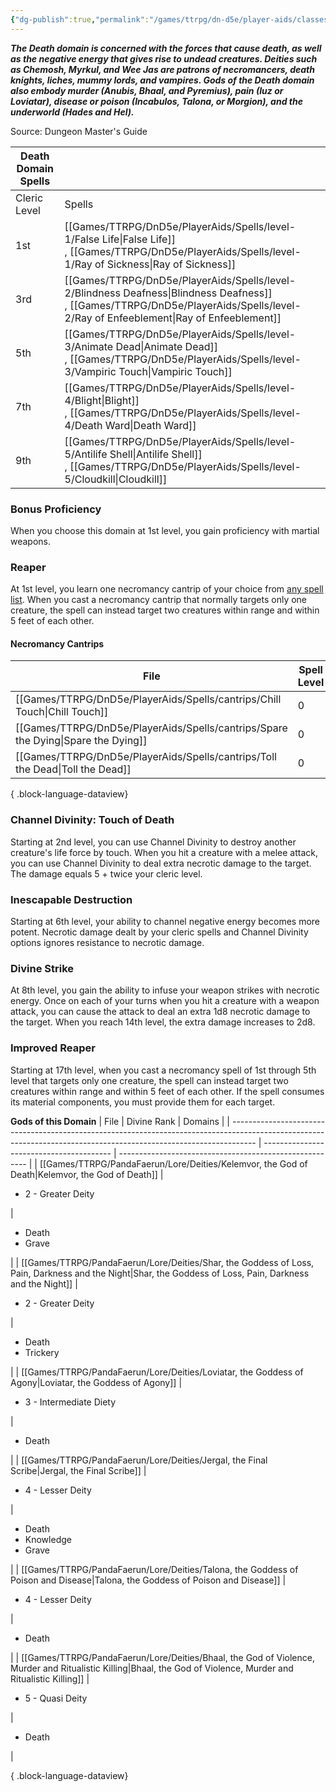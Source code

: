 ```yaml
---
{"dg-publish":true,"permalink":"/games/ttrpg/dn-d5e/player-aids/classes/class-specialisations/cleric-death-domain/","tags":["TTRPG/DND/5e"]}
---
```



**_The Death domain is concerned with the forces that cause death, as well as the negative energy that gives rise to undead creatures. Deities such as Chemosh, Myrkul, and Wee Jas are patrons of necromancers, death knights, liches, mummy lords, and vampires. Gods of the Death domain also embody murder (Anubis, Bhaal, and Pyremius), pain (Iuz or Loviatar), disease or poison (Incabulos, Talona, or Morgion), and the underworld (Hades and Hel)._**

Source: Dungeon Master's Guide

|Death Domain Spells|   |
|---|---|
|Cleric Level|Spells|
|1st|[[Games/TTRPG/DnD5e/PlayerAids/Spells/level-1/False Life\|False Life]] , [[Games/TTRPG/DnD5e/PlayerAids/Spells/level-1/Ray of Sickness\|Ray of Sickness]] |
|3rd|[[Games/TTRPG/DnD5e/PlayerAids/Spells/level-2/Blindness Deafness\|Blindness Deafness]] , [[Games/TTRPG/DnD5e/PlayerAids/Spells/level-2/Ray of Enfeeblement\|Ray of Enfeeblement]] |
|5th|[[Games/TTRPG/DnD5e/PlayerAids/Spells/level-3/Animate Dead\|Animate Dead]] , [[Games/TTRPG/DnD5e/PlayerAids/Spells/level-3/Vampiric Touch\|Vampiric Touch]] |
|7th|[[Games/TTRPG/DnD5e/PlayerAids/Spells/level-4/Blight\|Blight]] , [[Games/TTRPG/DnD5e/PlayerAids/Spells/level-4/Death Ward\|Death Ward]] |
|9th|[[Games/TTRPG/DnD5e/PlayerAids/Spells/level-5/Antilife Shell\|Antilife Shell]] , [[Games/TTRPG/DnD5e/PlayerAids/Spells/level-5/Cloudkill\|Cloudkill]]|

### Bonus Proficiency

When you choose this domain at 1st level, you gain proficiency with martial weapons.

### Reaper

At 1st level, you learn one necromancy cantrip of your choice from [any spell list](http://dnd5e.wikidot.com/spells). When you cast a necromancy cantrip that normally targets only one creature, the spell can instead target two creatures within range and within 5 feet of each other.
#### Necromancy Cantrips
| File                                                                                 | Spell Level | School     | Casting Time | Range    |
| ------------------------------------------------------------------------------------ | ----------- | ---------- | ------------ | -------- |
| [[Games/TTRPG/DnD5e/PlayerAids/Spells/cantrips/Chill Touch\|Chill Touch]]         | 0           | Necromancy | action       | 120 feet |
| [[Games/TTRPG/DnD5e/PlayerAids/Spells/cantrips/Spare the Dying\|Spare the Dying]] | 0           | Necromancy | action       | touch    |
| [[Games/TTRPG/DnD5e/PlayerAids/Spells/cantrips/Toll the Dead\|Toll the Dead]]     | 0           | Necromancy | action       | 60 feet  |

{ .block-language-dataview}

### Channel Divinity: Touch of Death

Starting at 2nd level, you can use Channel Divinity to destroy another creature's life force by touch. When you hit a creature with a melee attack, you can use Channel Divinity to deal extra necrotic damage to the target. The damage equals 5 + twice your cleric level.

### Inescapable Destruction

Starting at 6th level, your ability to channel negative energy becomes more potent. Necrotic damage dealt by your cleric spells and Channel Divinity options ignores resistance to necrotic damage.

### Divine Strike

At 8th level, you gain the ability to infuse your weapon strikes with necrotic energy. Once on each of your turns when you hit a creature with a weapon attack, you can cause the attack to deal an extra 1d8 necrotic damage to the target. When you reach 14th level, the extra damage increases to 2d8.

### Improved Reaper

Starting at 17th level, when you cast a necromancy spell of 1st through 5th level that targets only one creature, the spell can instead target two creatures within range and within 5 feet of each other. If the spell consumes its material components, you must provide them for each target.

**Gods of this Domain**
| File                                                                                                                                                               | Divine Rank                              | Domains                                                 |
| ------------------------------------------------------------------------------------------------------------------------------------------------------------------ | ---------------------------------------- | ------------------------------------------------------- |
| [[Games/TTRPG/PandaFaerun/Lore/Deities/Kelemvor, the God of Death\|Kelemvor, the God of Death]]                                                                 | <ul><li>2 - Greater Deity</li></ul>      | <ul><li>Death</li><li>Grave</li></ul>                   |
| [[Games/TTRPG/PandaFaerun/Lore/Deities/Shar, the Goddess of Loss, Pain, Darkness and the Night\|Shar, the Goddess of Loss, Pain, Darkness and the Night]]       | <ul><li>2 - Greater Deity</li></ul>      | <ul><li>Death</li><li>Trickery</li></ul>                |
| [[Games/TTRPG/PandaFaerun/Lore/Deities/Loviatar, the Goddess of Agony\|Loviatar, the Goddess of Agony]]                                                         | <ul><li>3 - Intermediate Diety</li></ul> | <ul><li>Death</li></ul>                                 |
| [[Games/TTRPG/PandaFaerun/Lore/Deities/Jergal, the Final Scribe\|Jergal, the Final Scribe]]                                                                     | <ul><li>4 - Lesser Deity</li></ul>       | <ul><li>Death</li><li>Knowledge</li><li>Grave</li></ul> |
| [[Games/TTRPG/PandaFaerun/Lore/Deities/Talona, the Goddess of Poison and Disease\|Talona, the Goddess of Poison and Disease]]                                   | <ul><li>4 - Lesser Deity</li></ul>       | <ul><li>Death</li></ul>                                 |
| [[Games/TTRPG/PandaFaerun/Lore/Deities/Bhaal, the God of Violence, Murder and Ritualistic Killing\|Bhaal, the God of Violence, Murder and Ritualistic Killing]] | <ul><li>5 - Quasi Deity</li></ul>        | <ul><li>Death</li></ul>                                 |

{ .block-language-dataview}